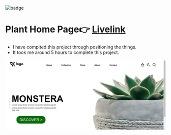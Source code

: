 ![badge](https://img.shields.io/badge/Live--class-Project-yellowgreen)

# Plant Home Page👉 [Livelink](https://planthomepage-livelink.netlify.app/) 
- I have complted this project through positioning the things.
- It took me around 5 hours to complete this project.

![page screenshot](./assets/Screenshot%20(20).png)